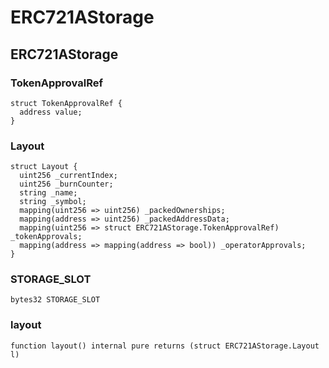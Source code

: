 # ERC721AStorage

## ERC721AStorage

### TokenApprovalRef

```solidity
struct TokenApprovalRef {
  address value;
}
```

### Layout

```solidity
struct Layout {
  uint256 _currentIndex;
  uint256 _burnCounter;
  string _name;
  string _symbol;
  mapping(uint256 => uint256) _packedOwnerships;
  mapping(address => uint256) _packedAddressData;
  mapping(uint256 => struct ERC721AStorage.TokenApprovalRef) _tokenApprovals;
  mapping(address => mapping(address => bool)) _operatorApprovals;
}
```

### STORAGE_SLOT

```solidity
bytes32 STORAGE_SLOT
```

### layout

```solidity
function layout() internal pure returns (struct ERC721AStorage.Layout l)
```

